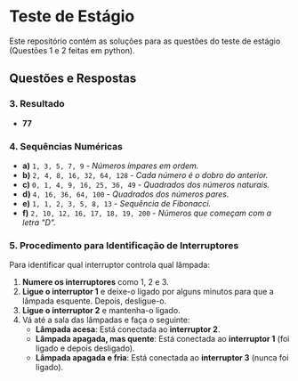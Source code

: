 # Teste de Estágio

Este repositório contém as soluções para as questões do teste de estágio (Questões 1 e 2 feitas em python).

## Questões e Respostas

### 3. Resultado

- **77**

### 4. Sequências Numéricas

- **a)** `1, 3, 5, 7, 9` - _Números ímpares em ordem._
- **b)** `2, 4, 8, 16, 32, 64, 128` - _Cada número é o dobro do anterior._
- **c)** `0, 1, 4, 9, 16, 25, 36, 49` - _Quadrados dos números naturais._
- **d)** `4, 16, 36, 64, 100` - _Quadrados dos números pares._
- **e)** `1, 1, 2, 3, 5, 8, 13` - _Sequência de Fibonacci._
- **f)** `2, 10, 12, 16, 17, 18, 19, 200` - _Números que começam com a letra "D"._

### 5. Procedimento para Identificação de Interruptores

Para identificar qual interruptor controla qual lâmpada:

1. **Numere os interruptores** como 1, 2 e 3.
2. **Ligue o interruptor 1** e deixe-o ligado por alguns minutos para que a lâmpada esquente. Depois, desligue-o.
3. **Ligue o interruptor 2** e mantenha-o ligado.
4. Vá até a sala das lâmpadas e faça o seguinte:
   - **Lâmpada acesa**: Está conectada ao **interruptor 2**.
   - **Lâmpada apagada, mas quente**: Está conectada ao **interruptor 1** (foi ligado e depois desligado).
   - **Lâmpada apagada e fria**: Está conectada ao **interruptor 3** (nunca foi ligado).

